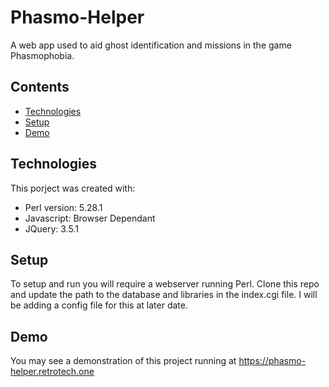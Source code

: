 # Phasmo-Helper
A web app used to aid ghost identification and missions in the game Phasmophobia. 

## Contents
* [Technologies](#technologies)
* [Setup](#setup)
* [Demo](#demo)


## Technologies
This porject was created with:
* Perl version: 5.28.1
* Javascript: Browser Dependant
* JQuery: 3.5.1

## Setup
To setup and run you will require a webserver running Perl. Clone this repo and update the path to the database and libraries in the index.cgi file. I will be adding a config file for this at later date.

## Demo
You may see a demonstration of this project running at https://phasmo-helper.retrotech.one 
